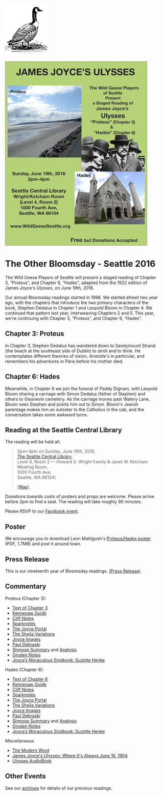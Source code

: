 [![[Goose]](../../images/goose.gif)](../../index.html)

[![](../../posters/2016-proteus-hades.jpg)](../../posters/2016-proteus-hades.pdf "Download Proteus/Hades Poster")

The Other Bloomsday - Seattle 2016
==================================

The Wild Geese Players of Seattle will present a staged reading of
Chapter 3, “Proteus”, and Chapter 6, “Hades”, adapted from the 1922
edition of James Joyce's *Ulysses*, on June 19th, 2016.

Our annual Bloomsday readings started in 1998. We started afresh two
year ago, with the chapters that introduce the two primary characters of
the book, Stephen Dedalus in Chapter 1 and Leopold Bloom in Chapter 4.
We continued that pattern last year, interweaving Chapters 2 and 5. This
year, we're continuing with Chapter 3, “Proteus”, and Chapter 6,
“Hades”.

Chapter 3: Proteus
------------------

In Chapter 3, Stephen Dedalus has wandered down to Sandymount Strand
(the beach at the southeast side of Dublin) to stroll and to think. He
contemplates different theories of vision, Aristotle's in particular,
and remembers his adventures in Paris before his mother died.

Chapter 6: Hades
----------------

Meanwhile, in Chapter 6 we join the funeral of Paddy Dignam, with
Leopold Bloom sharing a carriage with Simon Dedalus (father of Stephen)
and others to Glasnevin cemetery. As the carriage moves past Watery
Lane, Bloom sees Stephen and points him out to Simon. Bloom's Jewish
parentage makes him an outsider to the Catholics in the cab, and the
conversation takes some awkward turns.

Reading at the Seattle Central Library
--------------------------------------

The reading will be held at\

> 2pm–4pm on Sunday, June 19th, 2016,\
>  [The Seattle Central
> Library](http://www.spl.org/locations/central-library),\
>  Level 4, Room 2 — Howard S. Wright Family & Janet W. Ketcham Meeting
> Room,\
>  1000 Fourth Ave,\
>  Seattle, WA 98104\
>
> [[Map](https://maps.google.com/maps?q=1000+Fourth+Avenue,+Seattle,+WA+98104)].

Donations towards costs of posters and props are welcome. Please arrive
before 2pm to find a seat. The reading will take roughly 90 minutes.

Please RSVP to our [Facebook
event](https://www.facebook.com/events/650261501793825/).

Poster
------

We encourage you to download Leon Mattigosh's [Proteus/Hades
poster](../../posters/2016-proteus-hades.pdf "Download Proteus/Hades Poster")
(PDF, 1.7MB) and post it around town.

Press Release
-------------

This is our nineteenth year of Bloomsday readings. [(Press
Release)](./2016/press-release.html).

Commentary
----------

Proteus (Chapter 3):

-   [Text of Chapter
    3](http://www.online-literature.com/james_joyce/ulysses/3/)
-   [Kennesaw
    Guide](http://web.archive.org/web/20120618124805/http://ksumail.kennesaw.edu/~mglosup/ulysses/proteus.htm)
-   [Cliff
    Notes](http://www.cliffsnotes.com/literature/u/ulysses/summary-and-analysis/chapter-3)
-   [Sparknotes](http://www.sparknotes.com/lit/ulysses/section3.rhtml)
-   [The Joyce
    Portal](http://web.archive.org/web/20130409060521/http://www.robotwisdom.com/jaj/ulysses/index.html#proteus)
-   [The Sheila Variations](http://www.sheilaomalley.com/?p=7550)
-   [Joyce Images](http://www.joyceimages.com/chapter/03/)
-   [Paul
    Debraski](http://ijustreadaboutthat.wordpress.com/2010/07/12/james-joyce-week-1-ulysses-1922/)
-   [Shmoop
    Summary](http://www.shmoop.com/ulysses-joyce/episode-3-proteus-summary.html)
    and
    [Analysis](http://www.shmoop.com/ulysses-joyce/proteus-analysis-summary.html)
-   [Groden Notes](http://www.michaelgroden.com/notes/open03.html)
-   [Joyce’s Moraculous Sindbook: Suzette
    Henke](https://ohiostatepress.org/Books/Complete%20PDFs/Henke%20Joyces/05.pdf)

Hades (Chapter 6):

-   [Text of Chapter
    6](http://www.online-literature.com/james_joyce/ulysses/6/)
-   [Kennesaw
    Guide](http://web.archive.org/web/20120614235446/http://ksumail.kennesaw.edu/~mglosup/ulysses/hades.htm)
-   [Cliff
    Notes](http://www.cliffsnotes.com/literature/u/ulysses/summary-and-analysis/chapter-6)
-   [Sparknotes](http://www.sparknotes.com/lit/ulysses/section6.rhtml)
-   [The Joyce
    Portal](http://web.archive.org/web/20130409060521/http://www.robotwisdom.com/jaj/ulysses/index.html#hades)
-   [The Sheila Variations](http://www.sheilaomalley.com/?p=7570)
-   [Joyce Images](http://www.joyceimages.com/chapter/06/)
-   [Paul
    Debraski](http://ijustreadaboutthat.wordpress.com/2010/07/19/james-joyce%E2%80%93week-2-ulysses-1922/)
-   [Shmoop
    Summary](http://www.shmoop.com/ulysses-joyce/episode-6-hades-summary.html)
    and
    [Analysis](http://www.shmoop.com/ulysses-joyce/hades-analysis-summary.html)
-   [Groden Notes](http://www.michaelgroden.com/notes/open06.html)
-   [Joyce’s Moraculous Sindbook: Suzette
    Henke](https://ohiostatepress.org/Books/Complete%20PDFs/Henke%20Joyces/07.pdf)

Miscellaneous

-   [The Modern
    Word](http://web.archive.org/web/20150423131232/http://www.themodernword.com/joyce/)
-   [James Joyce's Ulysses: Where It's Always June 16,
    1904](http://loki.stockton.edu/~kinsellt/projects/ulysses/ulysses.html)
-   [Ulysses AudioBook](http://archive.org/details/Ulysses-Audiobook)

Other Events
------------

See our [archives](../../archives.html) for details of our previous
readings.
